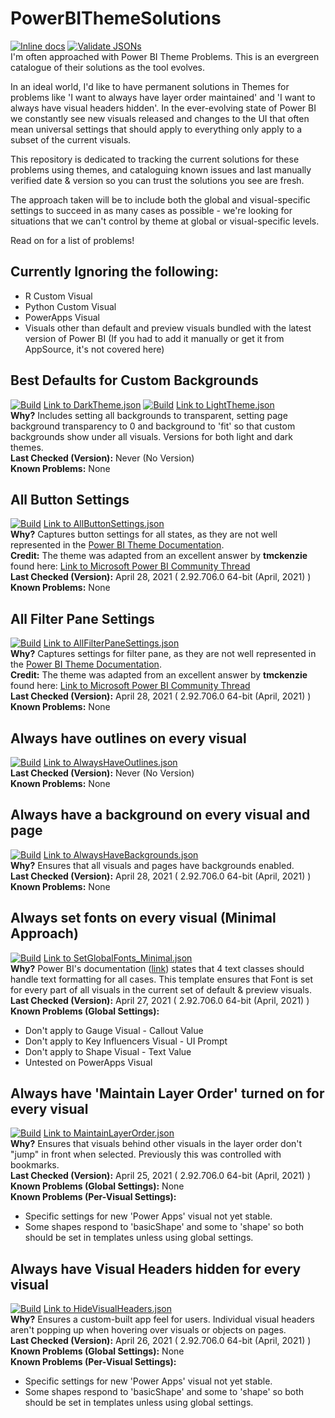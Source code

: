 # PowerBIThemeSolutions
[![Inline docs](http://inch-ci.org/github/MattRudy/PowerBIThemeSolutions.svg?branch=main&style=shields)](http://inch-ci.org/github/MattRudy/PowerBIThemeSolutions)
[![Validate JSONs](https://github.com/MattRudy/PowerBIThemeSolutions/actions/workflows/tests.yml/badge.svg?branch=main)](https://github.com/MattRudy/PowerBIThemeSolutions/actions/workflows/tests.yml)
<br>I'm often approached with Power BI Theme Problems. This is an evergreen catalogue of their solutions as the tool evolves.

In an ideal world, I'd like to have permanent solutions in Themes for problems like 'I want to always have layer order maintained' and 'I want to always have visual headers hidden'. In the ever-evolving state of Power BI we constantly see new visuals released and changes to the UI that often mean universal settings that should apply to everything only apply to a subset of the current visuals.

This repository is dedicated to tracking the current solutions for these problems using themes, and cataloguing known issues and last manually verified date & version so you can trust the solutions you see are fresh.

The approach taken will be to include both the global and visual-specific settings to succeed in as many cases as possible - we're looking for situations that we can't control by theme at global or visual-specific levels.

Read on for a list of problems!

## Currently Ignoring the following:
* R Custom Visual
* Python Custom Visual
* PowerApps Visual
* Visuals other than default and preview visuals bundled with the latest version of Power BI (If you had to add it manually or get it from AppSource, it's not covered here)

## Best Defaults for Custom Backgrounds
[![Build](https://img.shields.io/badge/Build-In_Development-purple.svg)](https://github.com/MattRudy/PowerBIThemeSolutions/blob/main/src/BestDefaultsForCustomBackground_DarkTheme.json) [Link to DarkTheme.json](https://github.com/MattRudy/PowerBIThemeSolutions/blob/main/src/BestDefaultsForCustomBackground_DarkTheme.json)
[![Build](https://img.shields.io/badge/Build-In_Development-purple.svg)](https://github.com/MattRudy/PowerBIThemeSolutions/blob/main/src/BestDefaultsForCustomBackground_LightTheme.json) [Link to LightTheme.json](https://github.com/MattRudy/PowerBIThemeSolutions/blob/main/src/BestDefaultsForCustomBackground_LightTheme.json)
<br>**Why?** Includes setting all backgrounds to transparent, setting page background transparency to 0 and background to 'fit' so that custom backgrounds show under all visuals. Versions for both light and dark themes.
<br>**Last Checked (Version):** Never (No Version)
<br>**Known Problems:** None

## All Button Settings
[![Build](https://img.shields.io/badge/Build-Verified-brightgreen.svg)](https://github.com/MattRudy/PowerBIThemeSolutions/blob/main/src/AllButtonSettings.json) [Link to AllButtonSettings.json](https://github.com/MattRudy/PowerBIThemeSolutions/blob/main/src/AllButtonSettings.json)
<br>**Why?** Captures button settings for all states, as they are not well represented in the [Power BI Theme Documentation](https://docs.microsoft.com/en-us/power-bi/create-reports/desktop-report-themes#setting-formatted-text-defaults).
<br>**Credit:** The theme was adapted from an excellent answer by **tmckenzie** found here: [Link to Microsoft Power BI Community Thread](https://community.powerbi.com/t5/Developer/actionButton-Power-BI-JSON-Theme/m-p/640749)
<br>**Last Checked (Version):** April 28, 2021 ( 2.92.706.0 64-bit (April, 2021) )
<br>**Known Problems:** None

## All Filter Pane Settings
[![Build](https://img.shields.io/badge/Build-Verified-brightgreen.svg)](https://github.com/MattRudy/PowerBIThemeSolutions/blob/main/src/AllFilterPaneSettings.json) [Link to AllFilterPaneSettings.json](https://github.com/MattRudy/PowerBIThemeSolutions/blob/main/src/AllFilterPaneSettings.json)
<br>**Why?** Captures settings for filter pane, as they are not well represented in the [Power BI Theme Documentation](https://docs.microsoft.com/en-us/power-bi/create-reports/desktop-report-themes#setting-formatted-text-defaults).
<br>**Credit:** The theme was adapted from an excellent answer by **tmckenzie** found here: [Link to Microsoft Power BI Community Thread](https://community.powerbi.com/t5/Developer/actionButton-Power-BI-JSON-Theme/m-p/640749)
<br>**Last Checked (Version):** April 28, 2021 ( 2.92.706.0 64-bit (April, 2021) )
<br>**Known Problems:** None

## Always have outlines on every visual
[![Build](https://img.shields.io/badge/Build-Planned-lightgrey.svg)](https://github.com/MattRudy/PowerBIThemeSolutions/edit/main/README.md) [Link to AlwaysHaveOutlines.json](https://github.com/MattRudy/PowerBIThemeSolutions/blob/main/src/AlwaysHaveOutlines.json)
<br>**Last Checked (Version):** Never (No Version)
<br>**Known Problems:** None

## Always have a background on every visual and page
[![Build](https://img.shields.io/badge/Build-Verified-brightgreen.svg)](https://github.com/MattRudy/PowerBIThemeSolutions/blob/main/src/AlwaysHaveBackgrounds.json) [Link to AlwaysHaveBackgrounds.json](https://github.com/MattRudy/PowerBIThemeSolutions/blob/main/src/AlwaysHaveBackgrounds.json)
<br>**Why?** Ensures that all visuals and pages have backgrounds enabled.
<br>**Last Checked (Version):** April 28, 2021 ( 2.92.706.0 64-bit (April, 2021) )
<br>**Known Problems:** None

## Always set fonts on every visual (Minimal Approach)
[![Build](https://img.shields.io/badge/Build-Failing-orange.svg)](https://github.com/MattRudy/PowerBIThemeSolutions/blob/main/src/SetGlobalFonts_Minimal.json) [Link to SetGlobalFonts_Minimal.json](https://github.com/MattRudy/PowerBIThemeSolutions/blob/main/src/SetGlobalFonts_Minimal.json)
<br>**Why?** Power BI's documentation ([link](https://docs.microsoft.com/en-us/power-bi/create-reports/desktop-report-themes#setting-formatted-text-defaults)) states that 4 text classes should handle text formatting for all cases. This template ensures that Font is set for every part of all visuals in the current set of default & preview visuals.
<br>**Last Checked (Version):** April 27, 2021 ( 2.92.706.0 64-bit (April, 2021) )
<br>**Known Problems (Global Settings):**
* Don't apply to Gauge Visual - Callout Value
* Don't apply to Key Influencers Visual - UI Prompt
* Don't apply to Shape Visual - Text Value
* Untested on PowerApps Visual

## Always have 'Maintain Layer Order' turned on for every visual
[![Build](https://img.shields.io/badge/Build-Verified-brightgreen.svg)](https://github.com/MattRudy/PowerBIThemeSolutions/blob/main/src/MaintainLayerOrder.json) [Link to MaintainLayerOrder.json](https://github.com/MattRudy/PowerBIThemeSolutions/blob/main/src/MaintainLayerOrder.json)
<br>**Why?** Ensures that visuals behind other visuals in the layer order don't "jump" in front when selected. Previously this was controlled with bookmarks.
<br>**Last Checked (Version):** April 25, 2021 ( 2.92.706.0 64-bit (April, 2021) )
<br>**Known Problems (Global Settings):** None
<br>**Known Problems (Per-Visual Settings):**
* Specific settings for new 'Power Apps' visual not yet stable.
* Some shapes respond to 'basicShape' and some to 'shape' so both should be set in templates unless using global settings.

## Always have Visual Headers hidden for every visual
[![Build](https://img.shields.io/badge/Build-Verified-brightgreen.svg)](https://github.com/MattRudy/PowerBIThemeSolutions/blob/main/src/HideVisualHeaders.json) [Link to HideVisualHeaders.json](https://github.com/MattRudy/PowerBIThemeSolutions/blob/main/src/HideVisualHeaders.json)
<br>**Why?** Ensures a custom-built app feel for users. Individual visual headers aren't popping up when hovering over visuals or objects on pages.
<br>**Last Checked (Version):** April 26, 2021 ( 2.92.706.0 64-bit (April, 2021) )
<br>**Known Problems (Global Settings):** None
<br>**Known Problems (Per-Visual Settings):**
* Specific settings for new 'Power Apps' visual not yet stable.
* Some shapes respond to 'basicShape' and some to 'shape' so both should be set in templates unless using global settings.
